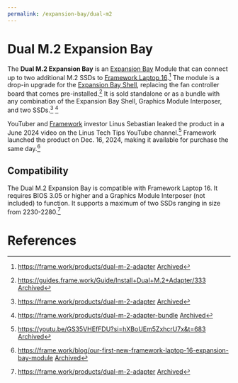 ```yaml
---
permalink: /expansion-bay/dual-m2
---
```

# Dual M.2 Expansion Bay
The **Dual M.2 Expansion Bay** is an [Expansion Bay](/expansion-bay) Module that can connect up to two additional M.2 SSDs to  [Framework Laptop 16](/framework-laptop-16).[^1] The module is a drop-in upgrade for the [Expansion Bay Shell](/expansion-bay/shell), replacing the fan controller board that comes pre-installed.[^3] It is sold standalone or as a bundle with any combination of the Expansion Bay Shell, Graphics Module Interposer, and two SSDs.[^1] [^2]

YouTuber and [Framework](/framework-computer-inc) investor Linus Sebastian leaked the product in a June 2024 video on the Linus Tech Tips YouTube channel.[^4] Framework launched the product on Dec. 16, 2024, making it available for purchase the same day.[^5]

## Compatibility
The Dual M.2 Expansion Bay is compatible with Framework Laptop 16. It requires BIOS 3.05 or higher and a Graphics Module Interposer (not included) to function. It supports a maximum of two SSDs ranging in size from 2230-2280.[^1]

# References
[^1]: <https://frame.work/products/dual-m-2-adapter> [Archived](https://web.archive.org/web/20241216195552/https://frame.work/products/dual-m-2-adapter)
[^2]: <https://frame.work/products/dual-m-2-adapter-bundle> [Archived](https://web.archive.org/web/20241216195634/https://frame.work/products/dual-m-2-adapter-bundle)
[^3]: <https://guides.frame.work/Guide/Install+Dual+M.2+Adapter/333> [Archived](https://web.archive.org/web/20241216195700/https://guides.frame.work/Guide/Install+Dual+M.2+Adapter/333)
[^4]: <https://youtu.be/GS35VHEfFDU?si=hXBoUEm5ZxhcrU7x&t=683> [Archived](https://web.archive.org/web/20241216195724/https://www.youtube.com/favicon.ico)
[^5]: <https://frame.work/blog/our-first-new-framework-laptop-16-expansion-bay-module> [Archived](https://web.archive.org/web/20241216195737/https://frame.work/favicon.ico)